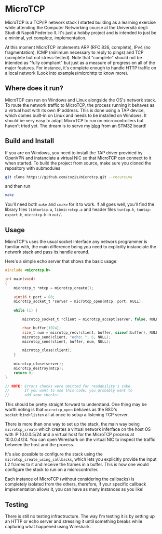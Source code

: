 # MicroTCP
MicroTCP is a TCP/IP network stack I started building as a learning exercise while attending the Computer Networking course at the Università degli Studi di Napoli Federico II. It's just a hobby project and is intended to just be a minimal, yet complete, implementation.

At this moment MicroTCP implements ARP (RFC 826, complete), IPv4 (no fragmentation), ICMP (minimum necessary to reply to pings) and TCP (complete but not stress-tested). Note that "complete" should not be intended as "fully compliant" but just as a measure of progress on all of the major features. For instance, it's complete enough to handle HTTP traffic on a local network (Look into examples/microhttp to know more).

## Where does it run?
MicroTCP can run on Windows and Linux alongside the OS's network stack. To route the network traffic to MicroTCP, the process running it behaves as a virtual host with its own IP address. This is done using a TAP device, which comes built-in on Linux and needs to be installed on Windows. It should be very easy to adapt MicroTCP to run on microcontrollers but haven't tried yet. The dream is to serve my [blog](https://cozis.github.io/) from an STM32 board!

## Build and Install
If you are on Windows, you need to install the TAP driver provided by OpenVPN and instanciate a virtual NIC so that MicroTCP can connect to it when started. To build the project from source, make sure you cloned the repository with submodules
```sh
git clone https://github.com/cozis/microtcp.git --recursive
```
and then run
```sh
make
```
You'll need both `make` and `cmake` for it to work. If all goes well, you'll find the library files `libtuntap.a`, `libmicrotcp.a` and header files `tuntap.h`, `tuntap-export.h`, `microtcp.h` in `out/`.

## Usage
MicroTCP's uses the usual socket interface any network programmer is familiar with, the main difference being you need to explicitly instanciate the network stack and pass its handle around.

Here's a simple echo server that shows the basic usage:

```c
#include <microtcp.h>

int main(void)
{
    microtcp_t *mtcp = microtcp_create();
    
    uint16_t port = 80;
    microtcp_socket_t *server = microtcp_open(mtcp, port, NULL);
    
    while (1) {

        microtcp_socket_t *client = microtcp_accept(server, false, NULL);

        char buffer[1024];
        size_t num = microtcp_recv(client, buffer, sizeof(buffer), NULL);
        microtcp_send(client, "echo: ", 6, NULL);
        microtcp_send(client, buffer, num, NULL);

        microtcp_close(client);
    }
    
    microtcp_close(server);
    microtcp_destroy(mtcp);
    return 0;
}

// NOTE: Errors checks were omitted for readability's sake.
//       If you want to use this code, you probably want to
//       add some checks!
```
This should be pretty straight forward to understand. One thing may be worth noting is that `microtcp_open` behaves as the BSD's `socket+bind+listen` all at once to setup a listening TCP server. 

There is more than one way to set up the stack, the main way being `microtcp_create` which creates a virtual network inferface on the host OS with IP 10.0.0.5/24 and a virtual host for the MicroTCP process at 10.0.0.4/24. You can open Wireshark on the virtual NIC to inspect the traffic between the host and the process.

It's also possible to configure the stack using the `microtcp_create_using_callbacks`, which lets you explicitly provide the input L2 frames to it and receive the frames in a buffer. This is how one would configure the stack to run on a microcontroller.

Each instance of MicroTCP (without considering the callbacks) is completely isolated from the others, therefore, if your specific callback implementation allows it, you can have as many instances as you like!

## Testing
There is still no testing infractructure. The way I'm testing it is by setting up an HTTP or echo server and stressing it until something breaks while capturing what happened using Wireshark. 